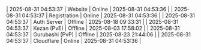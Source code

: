 | 2025-08-31 04:53:37 | Website | Online | 2025-08-31 04:53:36 |
| 2025-08-31 04:53:37 | Registration | Online | 2025-08-31 04:53:36 |
| 2025-08-31 04:53:37 | Auth Server | Offline | 2025-08-18 09:33:31 |
| 2025-08-31 04:53:37 | Kezan (PvE) | Offline | 2025-08-03 17:58:02 |
| 2025-08-31 04:53:37 | Gurubashi (PvP) | Offline | 2025-08-23 21:44:06 |
| 2025-08-31 04:53:37 | Cloudflare | Online | 2025-08-31 04:53:36 |
